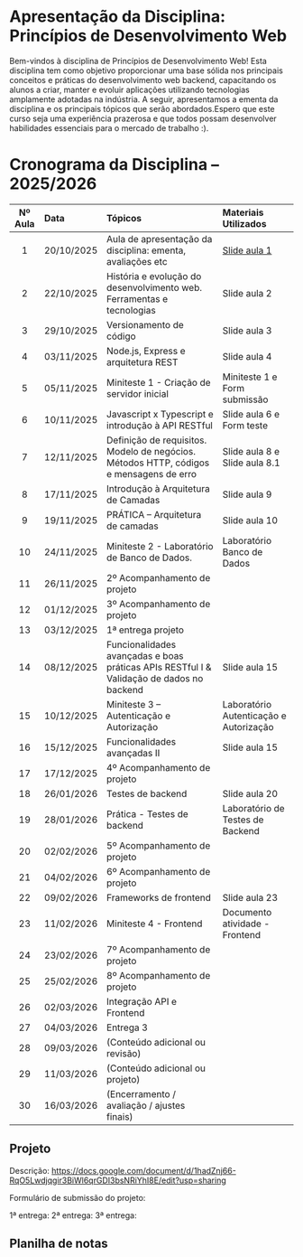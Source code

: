 # Apresentação da Disciplina: Princípios de Desenvolvimento Web

Bem-vindos à disciplina de Princípios de Desenvolvimento Web! Esta disciplina tem como objetivo proporcionar uma base sólida nos principais conceitos e práticas do desenvolvimento web backend, capacitando os alunos a criar, manter e evoluir aplicações utilizando tecnologias amplamente adotadas na indústria. A seguir, apresentamos a ementa da disciplina e os principais tópicos que serão abordados.Espero que este curso seja uma experiência prazerosa e que todos possam desenvolver habilidades essenciais para o mercado de trabalho :).

# Cronograma da Disciplina – 2025/2026

| Nº Aula | Data       | Tópicos                                                                 | Materiais Utilizados |
|:--------:|:-----------|:------------------------------------------------------------------------|:---------------------|
| 1 | 20/10/2025 | Aula de apresentação da disciplina: ementa, avaliações etc | [Slide aula 1](aulas/aula1.pdf) |
| 2 | 22/10/2025 | História e evolução do desenvolvimento web. Ferramentas e tecnologias | Slide aula 2 |
| 3 | 29/10/2025 | Versionamento de código | Slide aula 3 |
| 4 | 03/11/2025 | Node.js, Express e arquitetura REST | Slide aula 4 |
| 5 | 05/11/2025 | Miniteste 1 - Criação de servidor inicial | Miniteste 1 e Form submissão |
| 6 | 10/11/2025 | Javascript x Typescript e introdução à API RESTful | Slide aula 6 e Form teste |
| 7 | 12/11/2025 | Definição de requisitos. Modelo de negócios. Métodos HTTP, códigos e mensagens de erro | Slide aula 8 e Slide aula 8.1 |
| 8 | 17/11/2025 | Introdução à Arquitetura de Camadas | Slide aula 9 |
| 9 | 19/11/2025 | PRÁTICA – Arquitetura de camadas | Slide aula 10 |
| 10 | 24/11/2025 | Miniteste 2 - Laboratório de Banco de Dados. | Laboratório Banco de Dados |
| 11 | 26/11/2025 | 2º Acompanhamento de projeto |  |
| 12 | 01/12/2025 | 3º Acompanhamento de projeto |  |
| 13 | 03/12/2025 | 1ª entrega projeto | |
| 14 | 08/12/2025 | Funcionalidades avançadas e boas práticas APIs RESTful I & Validação de dados no backend | Slide aula 15 |
| 15 | 10/12/2025 | Miniteste 3 – Autenticação e Autorização | Laboratório Autenticação e Autorização |
| 16 | 15/12/2025 | Funcionalidades avançadas II | Slide aula 15 |
| 17 | 17/12/2025 | 4º Acompanhamento de projeto |  |
| 18 | 26/01/2026 | Testes de backend | Slide aula 20 |
| 19 | 28/01/2026 | Prática - Testes de backend | Laboratório de Testes de Backend |
| 20 | 02/02/2026 | 5º Acompanhamento de projeto |  |
| 21 | 04/02/2026 | 6º Acompanhamento de projeto |  |
| 22 | 09/02/2026 | Frameworks de frontend | Slide aula 23 |
| 23 | 11/02/2026 | Miniteste 4 - Frontend | Documento atividade - Frontend |
| 24 | 23/02/2026 | 7º Acompanhamento de projeto |  |
| 25 | 25/02/2026 | 8º Acompanhamento de projeto |  |
| 26 | 02/03/2026 | Integração API e Frontend |  |
| 27 | 04/03/2026 | Entrega 3 |  |
| 28 | 09/03/2026 | (Conteúdo adicional ou revisão) |  |
| 29 | 11/03/2026 | (Conteúdo adicional ou projeto) |  |
| 30 | 16/03/2026 | (Encerramento / avaliação / ajustes finais) |  |


## Projeto

Descrição: https://docs.google.com/document/d/1hadZnj66-RqO5Lwdjqgir3BiWl6qrGDI3bsNRiYhI8E/edit?usp=sharing

Formulário de submissão do projeto: 

1ª entrega:
2ª entrega: 
3ª entrega:

## Planilha de notas













